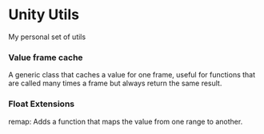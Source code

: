 # Unity Utils

My personal set of utils

### Value frame cache
A generic class that caches a value for one frame, useful for functions
that are called many times a frame but always return the same result.

### Float Extensions

remap: Adds a function that maps the value from one range to another.